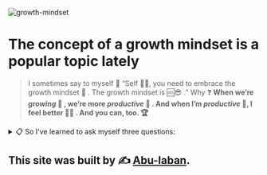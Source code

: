 ![growth-mindset](https://3kllhk1ibq34qk6sp3bhtox1-wpengine.netdna-ssl.com/wp-content/uploads/2015/11/growth-mindset.png)


# The concept of a growth mindset is a popular topic lately
> I sometimes say to myself 💬 “Self 👨‍💻, you need to embrace the growth mindset 🧠	. The growth mindset is 🆒😎	.”
 Why ❓
   **When we’re _growing_ 🤵 , we’re more _productive_ 🌌 . And when I’m _productive_ 🌟, I feel better 🦸‍♂️	. And you can, too. 🏆**

<details><summary> 📋	So I've learned to ask myself three questions:</summary>

<p>

📌	 1. What was the best part of the day?
 <br>
📌	 2. Which aspects of my work am I most proud of?
 <br>
📌	 3. What went wrong, and how can I make sure it doesn’t happen again?
 <br>
 
</p>
</details>

## This site was built by ✍	[Abu-laban](https://github.com/Abu-laban).
